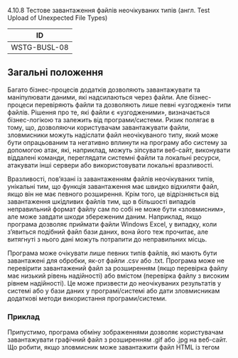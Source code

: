 4.10.8 Тестове завантаження файлів неочікуваних типів (англ. Test Upload of Unexpected File Types) 
<table>
    <thead>
       <tr>
        <th><b> ID </b> </th>
        </tr>
    </thead>
 <tbody>
        <tr>
<td> WSTG-BUSL-08</td>
         </tr> 
    </tbody>
</table>

## Загальні положення

Багато бізнес-процесів додатків дозволяють завантажувати та маніпулювати даними, які надсилаються через файли. Але бізнес-процеси перевіряють файли та дозволяють лише певні «узгоджені» типи файлів. Рішення про те, які файли є «узгодженими», визначається бізнес-логікою та залежить від програми/системи. Ризик полягає в тому, що, дозволяючи користувачам завантажувати файли, зловмисники можуть надіслати файл неочікуваного типу, який може бути опрацьованим та негативно вплинути на програму або систему за допомогою атак, які, наприклад, можуть зіпсувати веб-сайт, виконувати віддалені команди, переглядати системні файли та локальні ресурси, атакувати інші сервери або використовувати локальні вразливості.

Вразливості, пов’язані із завантаженням файлів неочікуваних типів, унікальні тим, що функція завантаження має швидко відхиляти файл, якщо він не має певного розширення. Крім того, це відрізняється від завантаження шкідливих файлів тим, що в більшості випадків неправильний формат файлу сам по собі не може бути «зловмисним», але може завдати шкоди збереженим даним. Наприклад, якщо програма дозволяє приймати файли Windows Excel, у випадку, коли з’явиться подібний файл бази даних, вона його теж прочитає, але витягнуті з нього дані можуть потрапити до неправильних місць.

Програма може очікувати лише певних типів файлів, які мають бути завантажені для обробки, як-от файли .csv або .txt. Програма може не перевірити завантажений файл за розширенням (якщо перевірка файлу має низький рівень надійності) або вмістом (перевірка файлу з високим рівнем надійності). Це може призвести до неочікуваних результатів у системі або у бази даних у програмі/системі або дати зловмисникам додаткові методи використання програми/системи.

### Приклад 
Припустимо, програма обміну зображеннями дозволяє користувачам завантажувати графічний файл з розширенням .gif або .jpg на веб-сайт. Що робити, якщо зловмисник може завантажити файл HTML із тегом <script> у ньому або файл PHP? Система може перемістити файл із тимчасового розташування в остаточне розташування, де PHP-код тепер можна буде виконати для програми чи системи.

## Цілі тестування
* Перегляньте проектну документацію щодо типів файлів, які система відхиляє.
* Переконайтеся, що небажані типи файлів відхиляються та обробляються безпечно.
* Переконайтеся, що пакетне завантаження файлів є безпечним і не допускає жодного обходу встановлених заходів безпеки.

## Методи тестування
### Спеціальний метод тестування
* Вивчіть логічні вимоги програми.
* Підготуйте бібліотеку файлів, які «не схвалені» для завантаження, яка може містити такі файли, як: jsp, exe або файли HTML, що містять різні сценарії.
* У програмі перейдіть до механізму надсилання або завантаження файлів.
* Надішліть файл, який не «не було схвалено» для завантаження та переконайтеся, що його завантаження належним чином заборонено.
* Перевірте, чи перевіряє веб-сайт лише тип файлу в JavaScript на стороні клієнта
* Перевірте, чи веб-сайт перевіряє лише тип файлу аналізуючи «Content-Type» у запиті HTTP.
* Перевірте, чи веб-сайт перевіряє лише розширення файлу.
* Перевірте, чи можна отримати прямий доступ до інших завантажених файлів за вказаною URL-адресою.
* Перевірте, чи може завантажений файл містити код або ін’єкцію сценарію.
* Перевірте, чи існує аналіз шляху до завантажених файлів. Зокрема, хакери можуть стискати файли з указаним шляхом у ZIP, щоб розархівовані файли можна було завантажити за призначеним шляхом після завантаження та розпакування
## Приклади тестування
* Тестування розширень файлів для конфіденційної інформації
* Тестування завантаження шкідливих файлів
## Санація
Програми слід розробляти за механізмами, щоб приймати та маніпулювати лише «прийняті» файли, які решта функціональних можливостей програми можуть опрацювати, чекаючи на них. Деякі конкретні приклади включають: заборона списків або дозвіл списків розширень файлів, використання «Content-Type» із заголовка або використання розпізнавача типів файлів, щоб дозволити лише певні типи файлів у системі.

## References
* OWASP - Unrestricted File Upload
* File upload security best practices: Block a malicious file upload
* Stop people uploading malicious PHP files via forms
* CWE-434: Unrestricted Upload of File with Dangerous Type
